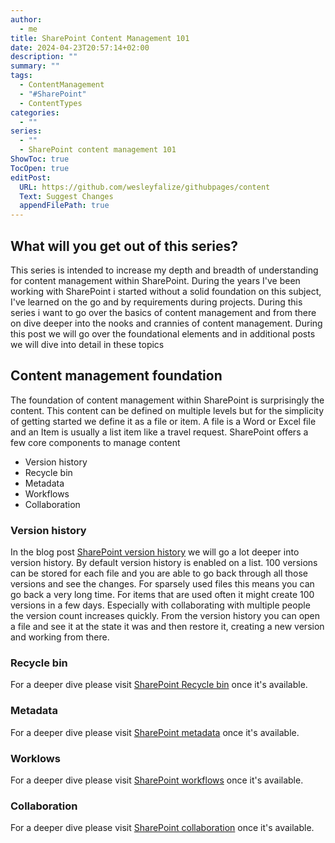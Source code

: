```yaml
---
author:
  - me
title: SharePoint Content Management 101
date: 2024-04-23T20:57:14+02:00
description: ""
summary: ""
tags:
  - ContentManagement
  - "#SharePoint"
  - ContentTypes
categories:
  - ""
series:
  - ""
  - SharePoint content management 101
ShowToc: true
TocOpen: true
editPost:
  URL: https://github.com/wesleyfalize/githubpages/content
  Text: Suggest Changes
  appendFilePath: true
---
```

## What will you get out of this series?
This series is intended to increase my depth and breadth of understanding for content management within SharePoint. During the years I've been working with SharePoint i started without a solid foundation on this subject, I've learned on the go and by requirements during projects. During this series i want to go over the basics of content management and from there on dive deeper into the nooks and crannies of content management. During this post we will go over the foundational elements and in additional posts we will dive into detail in these topics

## Content management foundation
The foundation of content management within SharePoint is surprisingly the content. This content can be defined on multiple levels but for the simplicity of getting started we define it as a file or item. A file is a Word or Excel file and an Item is usually a list item like a travel request. SharePoint offers a few core components to manage content
- Version history
- Recycle bin
- Metadata
- Workflows
- Collaboration
### Version history
In the blog post [SharePoint version history](/posts/sharepoint-version-history) we will go a lot deeper into version history. By default version history is enabled on a list. 100 versions can be stored for each file and you are able to go back through all those versions and see the changes. For sparsely used files this means you can go back a very long time. For items that are used often it might create 100 versions in a few days. Especially with collaborating with multiple people the version count increases quickly. From the version history you can open a file and see it at the state it was and then restore it, creating a new version and working from there.

### Recycle bin
For a deeper dive please visit [SharePoint Recycle bin](/posts/sharepoint-recycle-bin) once it's available.
### Metadata
For a deeper dive please visit [SharePoint metadata](/posts/sharepoint-metadata) once it's available.
### Worklows
For a deeper dive please visit [SharePoint workflows](/posts/sharepoint-workflows) once it's available.
### Collaboration
For a deeper dive please visit [SharePoint collaboration](/posts/sharepoint-collaboration) once it's available.
